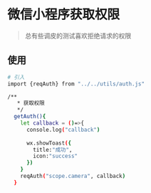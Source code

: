 # 微信小程序获取权限

> 总有些调皮的测试喜欢拒绝请求的权限

## 使用

``` bash
# 引入
import {reqAuth} from "../../utils/auth.js"

/**
   * 获取权限
   */
  getAuth(){
    let callback = ()=>{
      console.log("callback")
      
      wx.showToast({
        title:"成功",
        icon:"success"
      })
    }
    reqAuth("scope.camera", callback)
  }
```
